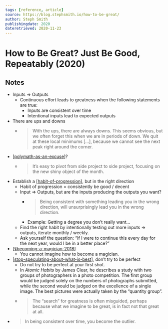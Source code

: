 ```yaml
---
tags: [reference, article]
source: https://blog.stephsmith.io/how-to-be-great/
author: Steph Smith
publishingdate: 2020
dateretrieved: 2020-11-23
---
```


# How to Be Great? Just Be Good, Repeatably (2020)

## Notes

- Inputs => Outputs
  - Continuous effort leads to greatness when the following statements are true:
    - Inputs are consistent over time
    - Intentional inputs lead to expected outputs
- There are ups and downs
  - > With the ups, there are always downs. This seems obvious, but we often forget this when we are in periods of down. We quit at these local minimums […], because we cannot see the next peak right around the corner. 
- [[polymath-as-an-excuse]]?
  - > It’s easy to pivot from side project to side project, focusing on the new shiny object of the month.
- Establish a [[habit-of-progression]], but in the right direction
  - Habit of progression = consistently be good / decent
  - Input => Outputs, but are the inputs producing the outputs you want?
    - > Being consistent with something leading you in the wrong direction, will unsurprisingly lead you in the wrong direction.
    - Example: Getting a degree you don’t really want…
  - Find the right habit by intentionally testing out more inputs => outputs, iterate monthly / weekly.
  - Ask yourself the question: “If I were to continue this every day for the next year, would I be in a better place?”
- [[§becoming-a-magician-2018]]
  - You cannot imagine how to become a magician.
- [[stop-speculating-about-what-is-best]], don’t try to be perfect
  - Do not try to be perfect at your first shot.
  - In *Atomic Habits* by James Clear, he describes a study with two groups of photographers in a photo competition. The first group would be judged solely on the numbers of photographs submitted, while the second would be judged on the excellence of a single image. The best pictures were actually taken by the “quantity group”.
  - > The “search” for greatness is often misguided, perhaps because what we imagine to be great, is in fact not that great at all.
- > In being consistent over time, you become the outlier. 

[//begin]: # "Autogenerated link references for markdown compatibility"
[polymath-as-an-excuse]: ../4-permanent/polymath-as-an-excuse "Polymath as an Excuse"
[habit-of-progression]: ../3-literature/habit-of-progression "Habit of Progression"
[§becoming-a-magician-2018]: §becoming-a-magician-2018 "Becoming a Magician (2018)"
[stop-speculating-about-what-is-best]: ../3-literature/stop-speculating-about-what-is-best "Stop Speculating About What Is Best"
[//end]: # "Autogenerated link references"